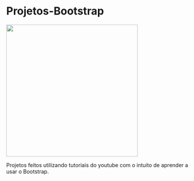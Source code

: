 # Projetos-Bootstrap

<img height="350em" src="https://c.tenor.com/z-c2pw8vhRIAAAAd/lucy-computer.gif">

Projetos feitos utilizando tutoriais do youtube com o intuito de aprender a usar o Bootstrap. 
